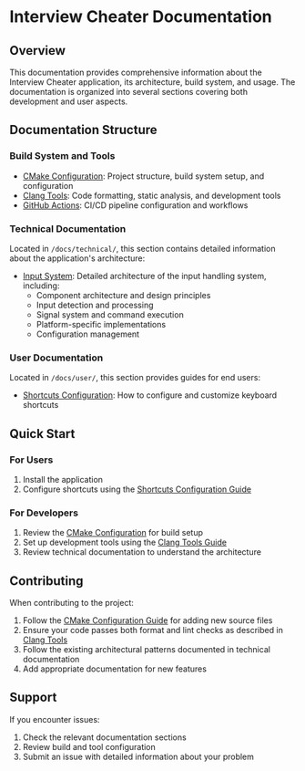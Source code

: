 # Interview Cheater Documentation

## Overview

This documentation provides comprehensive information about the Interview Cheater application, its architecture, build system, and usage. The documentation is organized into several sections covering both development and user aspects.

## Documentation Structure

### Build System and Tools
- [CMake Configuration](technical/cmake-configuration.md): Project structure, build system setup, and configuration
- [Clang Tools](technical/clang-tools.md): Code formatting, static analysis, and development tools
- [GitHub Actions](technical/github-actions.md): CI/CD pipeline configuration and workflows

### Technical Documentation
Located in `/docs/technical/`, this section contains detailed information about the application's architecture:

- [Input System](technical/input_system.md): Detailed architecture of the input handling system, including:
  - Component architecture and design principles
  - Input detection and processing
  - Signal system and command execution
  - Platform-specific implementations
  - Configuration management

### User Documentation
Located in `/docs/user/`, this section provides guides for end users:

- [Shortcuts Configuration](user/shortcuts.md): How to configure and customize keyboard shortcuts

## Quick Start

### For Users
1. Install the application
2. Configure shortcuts using the [Shortcuts Configuration Guide](user/shortcuts.md)

### For Developers
1. Review the [CMake Configuration](cmake-configuration.md) for build setup
2. Set up development tools using the [Clang Tools Guide](clang-tools.md)
3. Review technical documentation to understand the architecture

## Contributing

When contributing to the project:

1. Follow the [CMake Configuration Guide](cmake-configuration.md) for adding new source files
2. Ensure your code passes both format and lint checks as described in [Clang Tools](clang-tools.md)
3. Follow the existing architectural patterns documented in technical documentation
4. Add appropriate documentation for new features

## Support

If you encounter issues:
1. Check the relevant documentation sections
2. Review build and tool configuration
3. Submit an issue with detailed information about your problem 